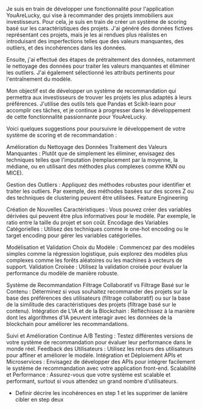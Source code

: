 Je suis en train de développer une fonctionnalité pour l'application YouAreLucky, qui vise à recommander des projets immobiliers aux investisseurs. Pour cela, je suis en train de créer un système de scoring basé sur les caractéristiques des projets. J'ai généré des données fictives représentant ces projets, mais je les ai rendues plus réalistes en introduisant des imperfections telles que des valeurs manquantes, des outliers, et des incohérences dans les données.

Ensuite, j'ai effectué des étapes de prétraitement des données, notamment le nettoyage des données pour traiter les valeurs manquantes et éliminer les outliers. J'ai également sélectionné les attributs pertinents pour l'entraînement du modèle.

Mon objectif est de développer un système de recommandation qui permettra aux investisseurs de trouver les projets les plus adaptés à leurs préférences. J'utilise des outils tels que Pandas et Scikit-learn pour accomplir ces tâches, et je continue à progresser dans le développement de cette fonctionnalité passionnante pour YouAreLucky.





Voici quelques suggestions pour poursuivre le développement de votre système de scoring et de recommandation :

Amélioration du Nettoyage des Données
Traitement des Valeurs Manquantes : Plutôt que de simplement les éliminer, envisagez des techniques telles que l'imputation (remplacement par la moyenne, la médiane, ou en utilisant des méthodes plus complexes comme KNN ou MICE).

Gestion des Outliers : Appliquez des méthodes robustes pour identifier et traiter les outliers. Par exemple, des méthodes basées sur des scores Z ou des techniques de clustering peuvent être utilisées.
Feature Engineering

Création de Nouvelles Caractéristiques : Vous pouvez créer des variables dérivées qui peuvent être plus informatives pour le modèle. Par exemple, le ratio entre la taille du projet et son coût.
Encodage des Variables Catégorielles : Utilisez des techniques comme le one-hot encoding ou le target encoding pour gérer les variables catégorielles.

Modélisation et Validation
Choix du Modèle : Commencez par des modèles simples comme la régression logistique, puis explorez des modèles plus complexes comme les forêts aléatoires ou les machines à vecteurs de support.
Validation Croisée : Utilisez la validation croisée pour évaluer la performance du modèle de manière robuste.

Système de Recommandation
Filtrage Collaboratif vs Filtrage Basé sur le Contenu : Déterminez si vous souhaitez recommander des projets sur la base des préférences des utilisateurs (filtrage collaboratif) ou sur la base de la similitude des caractéristiques des projets (filtrage basé sur le contenu).
Intégration de L'IA et de la Blockchain : Réfléchissez à la manière dont les algorithmes d'IA peuvent interagir avec les données de la blockchain pour améliorer les recommandations.

Suivi et Amélioration Continue
A/B Testing : Testez différentes versions de votre système de recommandation pour évaluer leur performance dans le monde réel.
Feedback des Utilisateurs : Utilisez les retours des utilisateurs pour affiner et améliorer le modèle.
Intégration et Déploiement
APIs et Microservices : Envisagez de développer des APIs pour intégrer facilement le système de recommandation avec votre application front-end.
Scalabilité et Performance : Assurez-vous que votre système est scalable et performant, surtout si vous attendez un grand nombre d'utilisateurs.


- Definir décrire les incohérences en step 1 et les supprimer de lanière cibler en step deux 